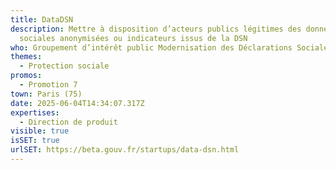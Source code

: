```yaml
---
title: DataDSN
description: Mettre à disposition d’acteurs publics légitimes des données
  sociales anonymisées ou indicateurs issus de la DSN
who: Groupement d’intérêt public Modernisation des Déclarations Sociales (GIP MDS)
themes:
  - Protection sociale
promos:
  - Promotion 7
town: Paris (75)
date: 2025-06-04T14:34:07.317Z
expertises:
  - Direction de produit
visible: true
isSET: true
urlSET: https://beta.gouv.fr/startups/data-dsn.html
---
```

